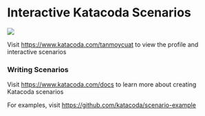# Interactive Katacoda Scenarios

[![](http://shields.katacoda.com/katacoda/tanmoycuat/count.svg)](https://www.katacoda.com/tanmoycuat "Get your profile on Katacoda.com")

Visit https://www.katacoda.com/tanmoycuat to view the profile and interactive scenarios

### Writing Scenarios
Visit https://www.katacoda.com/docs to learn more about creating Katacoda scenarios

For examples, visit https://github.com/katacoda/scenario-example
